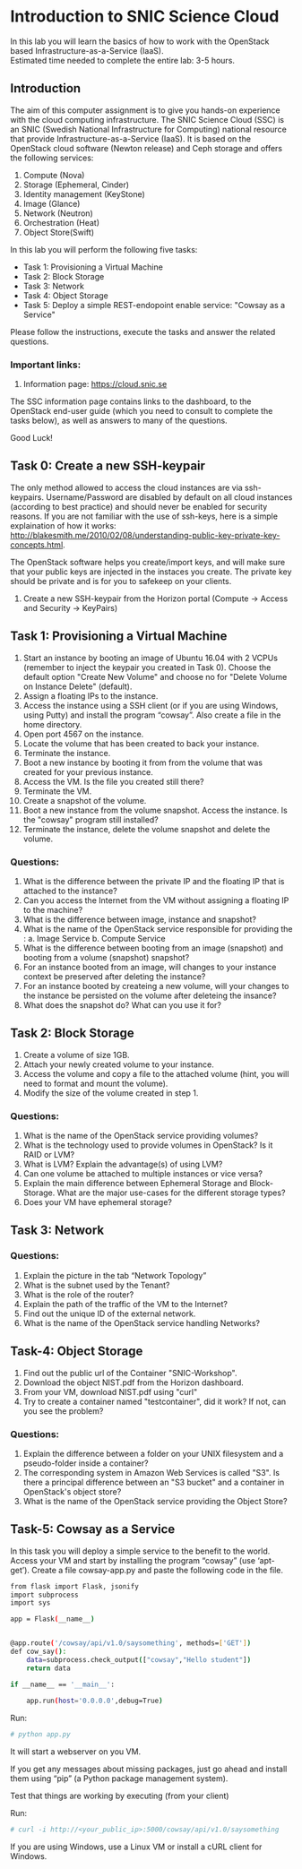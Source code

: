 # Introduction to SNIC Science Cloud 

In this lab you will learn the basics of how to work with the OpenStack based Infrastructure-as-a-Service (IaaS).  
Estimated time needed to complete the entire lab: 3-5 hours.

## Introduction

The aim of this computer assignment is to give you hands-on experience with the cloud computing infrastructure. The SNIC Science Cloud (SSC) is an SNIC (Swedish National Infrastructure for Computing) national resource that provide Infrastructure-as-a-Service (IaaS). It is based on the OpenStack cloud software (Newton release) and Ceph storage and offers the following services:

1.	Compute (Nova)
2.	Storage (Ephemeral, Cinder)
3.	Identity management (KeyStone)
4.	Image (Glance)
5.	Network (Neutron)
6. 	Orchestration (Heat)
7.	Object Store(Swift)

In this lab you will perform the following five tasks: 

* Task 1: Provisioning a Virtual Machine
* Task 2: Block Storage
* Task 3: Network
* Task 4: Object Storage  
* Task 5: Deploy a simple REST-endopoint enable service: "Cowsay as a Service" 

Please follow the instructions, execute the tasks and answer the related questions. 

### Important links:  

1.	Information page: https://cloud.snic.se

The SSC information page contains links to the dashboard, to the OpenStack end-user guide (which you need to consult to complete the tasks below), as well as answers to many of the questions. 

Good Luck!

## Task 0: Create a new SSH-keypair
The only method allowed to access the cloud instances are via ssh-keypairs. Username/Password are disabled by default on all cloud instances (according to best practice) and should never be enabled for security reasons. If you are not familiar with the use of ssh-keys, here is a simple explaination of how it works: http://blakesmith.me/2010/02/08/understanding-public-key-private-key-concepts.html. 

The OpenStack software helps you create/import keys, and will make sure that your public keys are injected in the instaces you create. The private key should be private and is for you to safekeep on your clients. 

1. Create a new SSH-keypair from the Horizon portal (Compute -> Access and Security -> KeyPairs)

## Task 1: Provisioning a Virtual Machine

1.	Start an instance by booting an image of Ubuntu 16.04 with 2 VCPUs (remember to inject the keypair you created in Task 0). Choose the default option "Create New Volume" and choose no for "Delete Volume on Instance Delete" (default). 
2.	Assign a floating IPs to the instance.
3.	Access the instance using a SSH client (or if you are using Windows, using Putty) and install the program “cowsay”. Also create a file in the home directory. 
4.	Open port 4567 on the instance.
5. 	Locate the volume that has been created to back your instance. 
6.	Terminate the instance. 
7. 	Boot a new instance by booting it from from the volume that was created for your previous instance.
8.	Access the VM. Is the file you created still there? 
9.    Terminate the VM.
10. Create a snapshot of the volume. 
11. Boot a new instance from the volume snapshot. Access the instance. Is the "cowsay" program still installed? 
12.  Terminate the instance, delete the volume snapshot and delete the volume. 

### Questions:

1.	What is the difference between the private IP and the floating IP that is attached to the instance?
2.	Can you access the Internet from the VM without assigning a floating IP to the machine?
3.	What is the difference between image, instance and snapshot?
4.	What is the name of the OpenStack service responsible for providing the :
	a.	Image Service
	b.	Compute Service
5. 	What is the difference between booting from an image (snapshot) and booting from a volume (snapshot) snapshot? 
6.	For an instance booted from an image, will changes to your instance context be preserved after deleting the instance?
7.	For an instance booted by createing  a new volume, will your changes to the instance be persisted on the volume after deleteing the insance? 
8. 	What does the snapshot do? What can you use it for? 

## Task 2: Block Storage

1.	Create a volume of size 1GB.
2.	Attach your newly created volume to your instance.
3.	Access the volume and copy a file to the attached volume (hint, you will need to format and mount the volume).
4.	Modify the size of the volume created in step 1.

### Questions:

1.	What is the name of the OpenStack service providing volumes?
2.	What is the technology used to provide volumes in OpenStack? Is it RAID or LVM?
3.	What is LVM? Explain the advantage(s) of using LVM?
4.	Can one volume be attached to multiple instances or vice versa?
5.	Explain the main difference between Ephemeral Storage and Block-Storage. What are the major use-cases for the different storage types?
6.	Does your VM have ephemeral storage?

## Task 3: Network 

### Questions:

1.	Explain the picture in the tab “Network Topology”
2.	What is the subnet used by the Tenant?
3.	What is the role of the router?
4.	Explain the path of the traffic of the VM to the Internet?
5.	Find out the unique ID of the external network.
6.	What is the name of the OpenStack service handling Networks?
 
## Task-4: Object Storage 

1.	Find out the public url of the Container "SNIC-Workshop".
2.	Download the object NIST.pdf from the Horizon dashboard.
3.	From your VM, download NIST.pdf using "curl"
4.	Try to create a container named "testcontainer", did it work? If not, can you see the problem?
 
### Questions:

1.	Explain the difference between a folder on your UNIX filesystem and a pseudo-folder inside a container?
2.	The corresponding system in Amazon Web Services is called "S3". Is there a principal difference between an "S3 bucket" and a container in OpenStack's object store?
3.	What is the name of the OpenStack service providing the Object Store?

## Task-5: Cowsay as a Service

In this task you will deploy a simple service to the benefit to the world. Access
your VM and start by installing the program “cowsay” (use ‘apt-get’). Create a file cowsay-app.py and paste the following code in the file.

```bash
from flask import Flask, jsonify
import subprocess
import sys

app = Flask(__name__)


@app.route('/cowsay/api/v1.0/saysomething', methods=['GET'])
def cow_say():
    data=subprocess.check_output(["cowsay","Hello student"])
    return data

if __name__ == '__main__':
    
    app.run(host='0.0.0.0',debug=True)

```
Run:

```bash
# python app.py
```
It will start a webserver on you VM.

If you get any messages about missing packages, just go ahead and install them using “pip” (a Python package management system).

Test that things are working by executing (from your client)

Run: 
```bash
# curl -i http://<your_public_ip>:5000/cowsay/api/v1.0/saysomething
```
If you are using Windows, use a Linux VM or install a cURL client for Windows.

